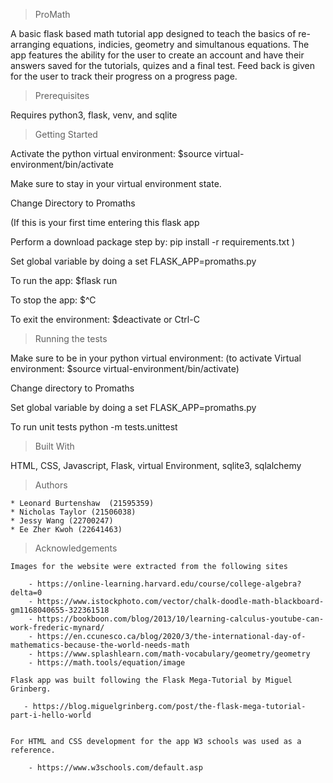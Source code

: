 > ProMath

A basic flask based math tutorial app designed to teach the basics of re-arranging equations, indicies, geometry and simultanous equations. The app features the ability for the user to create an account and have their answers saved for the tutorials, quizes and a final test. Feed back is given for the user to track their progress on a progress page.  

> Prerequisites

Requires python3, flask, venv, and sqlite

> Getting Started

Activate the python virtual environment: $source virtual-environment/bin/activate

Make sure to stay in your virtual environment state.

Change Directory to Promaths

(If this is your first time entering this flask app

Perform a download package step by: pip install -r requirements.txt
)

Set global variable by doing a set FLASK_APP=promaths.py

To run the app: $flask run

To stop the app: $^C

To exit the environment: $deactivate or Ctrl-C

> Running the tests

Make sure to be in your python virtual environment: 
(to activate Virtual environment: $source virtual-environment/bin/activate)

Change directory to Promaths

Set global variable by doing a set FLASK_APP=promaths.py

To run unit tests python -m tests.unittest

> Built With

HTML, CSS, Javascript, Flask, virtual Environment, sqlite3, sqlalchemy

> Authors
    
    * Leonard Burtenshaw  (21595359)
    * Nicholas Taylor (21506038)
    * Jessy Wang (22700247)
    * Ee Zher Kwoh (22641463)
    

> Acknowledgements

    Images for the website were extracted from the following sites
    
        - https://online-learning.harvard.edu/course/college-algebra?delta=0
        - https://www.istockphoto.com/vector/chalk-doodle-math-blackboard-gm1168040655-322361518
        - https://bookboon.com/blog/2013/10/learning-calculus-youtube-can-work-frederic-mynard/
        - https://en.ccunesco.ca/blog/2020/3/the-international-day-of-mathematics-because-the-world-needs-math
        - https://www.splashlearn.com/math-vocabulary/geometry/geometry
        - https://math.tools/equation/image

    Flask app was built following the Flask Mega-Tutorial by Miguel Grinberg.
    
       - https://blog.miguelgrinberg.com/post/the-flask-mega-tutorial-part-i-hello-world
       
    
    For HTML and CSS development for the app W3 schools was used as a reference.
        
        - https://www.w3schools.com/default.asp